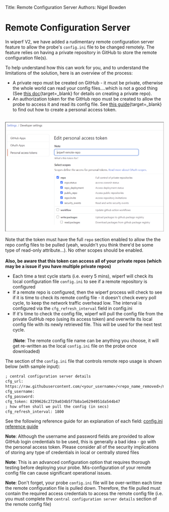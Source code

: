 Title: Remote Configuration Server
Authors: Nigel Bowden

# Remote Configuration Server
In wiperf V2, we have added a rudimentary remote configuration server feature to allow the probe's `config.ini` file to be changed remotely. The feature relies on having a private repository in GitHub to store the remote configuration file(s).

To help understand how this can work for you, and to understand the limitations of the solution, here is an overview of the process:

- A private repo must be created on GitHub - it must be private, otherwise the whole world can read your config files....which is not a good thing (See [this doc](https://docs.github.com/en/github/getting-started-with-github/create-a-repo){target=_blank} for details on creating a private repo).
- An authorization token for the GitHub repo must be created to allow the probe to access it and read its config file. See [this guide](https://docs.github.com/en/github/authenticating-to-github/creating-a-personal-access-token){target=_blank} to find out how to create a personal access token.<br><br>

![GitHub Personal Access Token](images/github_token.png)

Note that the token must have the full `repo` section enabled to allow the the repo config files to be pulled (yeah, wouldn't you think there'd be some type of read-only attribute...). No other scopes should be enabled. <br><br>__Also, be aware that this token can access all of your private repos (which may be a issue if you have multiple private repos)__
- Each time a test cycle starts (i.e. every 5 mins), wiperf will check its local configuration file `config.ini` to see if a remote repository is configured
- If a remote repo is configured, then the wiperf process will check to see if it is time to check its remote config file - it doesn't check every poll cycle, to keep the network traffic overhead low. The interval is configured via the `cfg_refresh_interval` field in config.ini
- If it's time to check the config file, wiperf will pull the config file from the private GutHub repo (using its access token) and overwrite its local config file with its newly retrieved file. This will be used for the next test cycle. <br><br>(__Note__: The remote config file name can be anything you choose, it will get re-written as the local `config.ini` file on the probe once downloaded)

The section of the  `config.ini` file that controls remote repo usage is shown below (with sample input):

```
; central configuration server details
cfg_url: https://raw.githubusercontent.com/<your_username>/<repo_name_removed>/master/probe1.ini
cfg_username:
cfg_password:
cfg_token: 8299626c2729a034b5f7b8a1e6294951da544b47
; how often shall we pull the config (in secs)
cfg_refresh_interval: 1800
```

See the following reference guide for an explanation of each field: [config.ini reference guide](config.ini.md#cfg_url)

__Note__: Although the username and password fields are provided to allow GitHub login credentials to be used, this is generally a bad idea - go with the personal access token. Please consider all of the security implications of storing any type of credentials in local or centrally stored files

__Note__: This is an advanced configuration option that requires thorough testing before deploying your probe. Mis-configuration of your remote config file can cause significant operational issues.

__Note__: Don't forget, your probe `config.ini` file will be over-written each time the remote configuration file is pulled down. Therefore, the file pulled must contain the required access credentials to access the remote config file (i.e. you must complete the `central configuration server details` section of the remote config file)